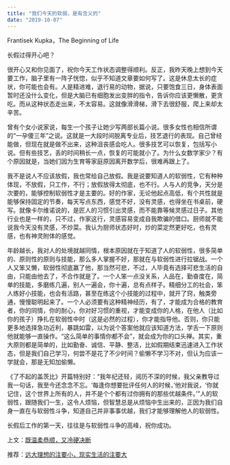 ```yaml
---
title: "我们今天的软弱，是有含义的"
date: "2019-10-07"
---
```


Frantisek Kupka，The Beginning of Life

  

长假过得开心吧？  

  

很开心又和你见面了，祝你今天工作状态调整得顺利。反正，我昨天晚上想到今天要工作，脑子里有一阵子恍惚，似乎不知道文章要如何写了。这是休息太长的症状，你可能也会有。人是精进难，退行易的动物，据说，只要饱食三日，身体表面暂时还没什么变化，但是大脑已有细胞发出变胖的指令，告诉你应该更懒散，更贪吃。而从这种状态走出来，不太容易。这就像滑滑梯，滑下去很舒服，爬上来却太辛苦。

  

曾有个女小说家说，每生一个孩子让她少写两部长篇小说。很多女性也相信所谓的“一孕傻三年”之说。这就是一大段时间脱离专业后，技艺退行的表现。自己曾经能做，但现在就是做不出来，这种沮丧感会吃人。很多技艺可以恢复，包括写小说。但有些技艺，丢的时间稍长一点，恢复的可能就小了。为什么女数学家少？有个原因就是，当她们因为生育等家庭原因离开数学后，很难再跟上了。

  

我不是说人不应该放假，我也常给自己放假。我是说要知道人的软弱性，它有种种体现，不放假，只工作，不行；放假放得太彻底，也不行。人与人的竞争，天分是次要的，能够控制软弱性才是主要的。好的作家，无论他起点高低，有个共性就是能够保持固定的节奏，每天写点东西，感觉不好，没有灵感，也得坐在书桌前，硬写。就像卡尔维诺说的，是匠人的习惯引出灵感，而不能靠等候灵感过日子。其他行业也是一样的，只不过，作家这行，灵感容易变成自我欺骗的借口。厨师就不能说我今天没有灵感，不炒菜。我认为厨师状态好时，炒的菜定然更好吃，也有灵感，也有神灵附体的感觉。

  

年龄越长，我对人的处境就越同情，根本原因就在于知道了人的软弱性，很多简单的、原则性的原则与技能，那么多人掌握不好，那就在与软弱性进行拉锯战。一个人又笨又懒，软弱性彻底赢了他，那当然可悲，不过，人毕竟有选择可悲生活的自由，只能由他去了，不合作就是了。一个人笨一点没关系，人品在，勤奋度在，简单的技能，多磨练几遍，别人一遍会，你十遍，总有点样子。精细分工的社会，笨人练好小技能，也会有活路，甚至在练这个小技能的过程中，就开了窍，触类旁通，慢慢聪明起来了。一个人必须要有这种精神经历，有了，才能成为合格的教育者，你的同情，你的耐心，你对好习惯的重视，才能变成你的人格，在他人（比如你的孩子）挣扎在软弱性中时（这是必然的过程），你才能指导他。否则，你只能更多地选择急功近利，暴跳如雷，以为说个答案他就应该知道方法，学舌一下原则他就能够一直操作。“这么简单的事情你都不会”，就会成为你的口头禅。其实，重大原则都是简单的，比如勤奋、诚信、平静、整洁，比如假期结束迅速进入工作状态，但是我们自己学习，何尝不是花了不少时间？偷懒不学习不对，但认为应该一学就会，那是无知加偷懒。

  

《了不起的盖茨比》开篇特别好：“我年纪还轻，阅历不深的时候，我父亲教导过我一句话，我至今还念念不忘。‘每逢你想要批评任何人的时候，’他对我说，‘你就记住，这个世界上所有的人，并不是个个都有过你拥有的那些优越条件。’”人的软弱性，跟随我们一生，这令人烦恼，但智慧总是从烦恼中生出来的，正因为我们自身一直在与软弱性斗争，知道自己并非事事优越，我们才能够理解他人的软弱性。

  

长假后工作的第一天，往往是与软弱性斗争的高峰，祝你成功。

  

上文：[既温柔恭顺，又冷硬决断](http://mp.weixin.qq.com/s?__biz=MjM5NDU0Mjk2MQ==&mid=2651635237&idx=1&sn=9880c7645f4fd5ea5ec478b6718c00a4&chksm=bd7e3a3b8a09b32dd76d37592f0ebcc24990d8f6ac70e27e0c1af9d092149d600b7894495887&scene=21#wechat_redirect)  

推荐：[远大理想的注要小，现实生活的注要大](http://mp.weixin.qq.com/s?__biz=MjM5NDU0Mjk2MQ==&mid=2651630977&idx=1&sn=6df0b1eaadf7ef54b53e03fe647168ca&chksm=bd7e299f8a09a089d815ff944663dc06ef28cda6b56289706db5c8d0ff1e14cac783bc8e60e1&scene=21#wechat_redirect)
